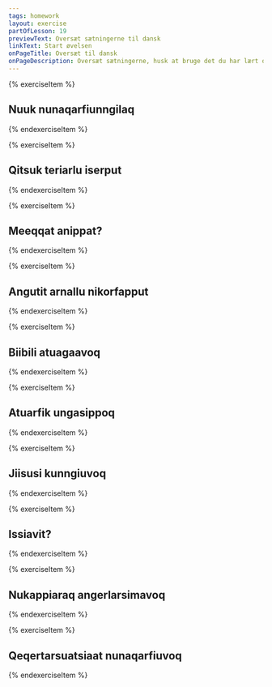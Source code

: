 ```yaml
---
tags: homework
layout: exercise
partOfLesson: 19
previewText: Oversæt sætningerne til dansk
linkText: Start øvelsen
onPageTitle: Oversæt til dansk
onPageDescription: Oversæt sætningerne, husk at bruge det du har lært om lydregler.
---
```


{% exerciseItem %}

## Nuuk nunaqarfiunngilaq

<single-input data-label="Nutseruk"></single-input>

<feedback-message data-content="Sætningen kan oversættes: Nuuk er ikke en bygd. (Nunaqarfiunngilaq kan deles således: Nuna|-qar-|+fik|-u-|-nngit-|-laq)"></feedback-message>
{% endexerciseItem %}

{% exerciseItem %}

## Qitsuk teriarlu iserput

<single-input data-label="Nutseruk"></single-input>

<feedback-message data-content="Sætningen kan oversættes: Katten og musen kom ind."></feedback-message>
{% endexerciseItem %}

{% exerciseItem %}

## Meeqqat anippat?

<single-input data-label="Nutseruk"></single-input>

<feedback-message data-content="Sætningen kan oversættes: Går børnene ud?"></feedback-message>
{% endexerciseItem %}

{% exerciseItem %}

## Angutit arnallu nikorfapput

<single-input data-label="Nutseruk"></single-input>

<feedback-message data-content="Sætningen kan oversættes: Mændene og kvinderne står op"></feedback-message>
{% endexerciseItem %}

{% exerciseItem %}

## Biibili atuagaavoq

<single-input data-label="Nutseruk"></single-input>

<feedback-message data-content="Sætningen kan oversættes: Bibelen er en bog (atuagaavoq kan deles således: atuagaq|-u-|+voq)"></feedback-message>
{% endexerciseItem %}

{% exerciseItem %}

## Atuarfik ungasippoq

<single-input data-label="Nutseruk"></single-input>

<feedback-message data-content="Sætningen kan oversættes: Skolen er langt væk"></feedback-message>
{% endexerciseItem %}

{% exerciseItem %}

## Jiisusi kunngiuvoq

<single-input data-label="Nutseruk"></single-input>

<feedback-message data-content="Sætningen kan oversættes: Jesus er konge (kunngiuvoq kan deles således: kunngi|-u-|+voq)"></feedback-message>
{% endexerciseItem %}

{% exerciseItem %}

## Issiavit?

<single-input data-label="Nutseruk"></single-input>

<feedback-message data-content="Sætningen kan oversættes: Sidder du ned?"></feedback-message>
{% endexerciseItem %}

{% exerciseItem %}

## Nukappiaraq angerlarsimavoq

<single-input data-label="Nutseruk"></single-input>

<feedback-message data-content="Sætningen kan oversættes: Drengen er hjemme"></feedback-message>
{% endexerciseItem %}

{% exerciseItem %}

## Qeqertarsuatsiaat nunaqarfiuvoq

<single-input data-label="Nutseruk"></single-input>

<feedback-message data-content="Sætningen kan oversættes: Fiskenæsset er en bygd (nunaqarfiuvoq kan deles således: nuna|-qar-|+fik|-u-|+voq)"></feedback-message>
{% endexerciseItem %}